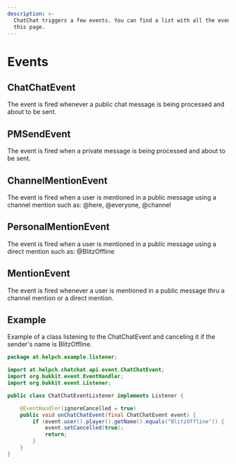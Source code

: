 ```yaml
---
description: >-
  ChatChat triggers a few events. You can find a list with all the events on
  this page.
---
```


# Events

## ChatChatEvent

The event is fired whenever a public chat message is being processed and about to be sent.

## PMSendEvent

The event is fired when a private message is being processed and about to be sent.

## ChannelMentionEvent

The event is fired when a user is mentioned in a public message using a channel mention such as: @here, @everyone, @channel

## PersonalMentionEvent

The event is fired when a user is mentioned in a public message using a direct mention such as: @BlitzOffline

## MentionEvent

The event is fired whenever a user is mentioned in a public message thru a channel mention or a direct mention.

## Example

Example of a class listening to the ChatChatEvent and canceling it if the sender's name is BlitzOffline.

```java
package at.helpch.example.listener;

import at.helpch.chatchat.api.event.ChatChatEvent;
import org.bukkit.event.EventHandler;
import org.bukkit.event.Listener;

public class ChatChatEventListener implements Listener {

    @EventHandler(ignoreCancelled = true)
    public void onChatChatEvent(final ChatChatEvent event) {
        if (event.user().player().getName().equals("BlitzOffline")) {
            event.setCancelled(true);
            return;
        }
    }
}

```
